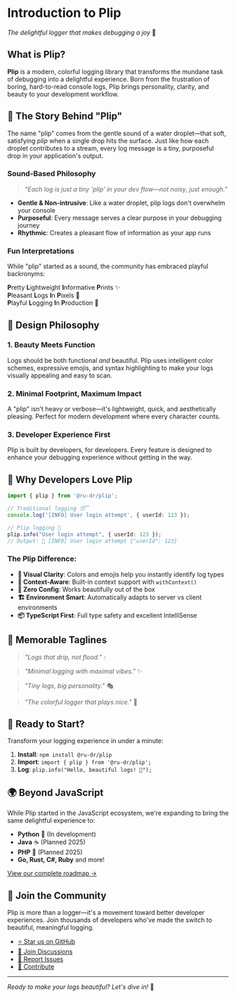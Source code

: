 # Introduction to Plip

*The delightful logger that makes debugging a joy* 🫧

## What is Plip?

**Plip** is a modern, colorful logging library that transforms the mundane task of debugging into a delightful experience. Born from the frustration of boring, hard-to-read console logs, Plip brings personality, clarity, and beauty to your development workflow.

## 🧠 The Story Behind "Plip"

The name "plip" comes from the gentle sound of a water droplet—that soft, satisfying *plip* when a single drop hits the surface. Just like how each droplet contributes to a stream, every log message is a tiny, purposeful drop in your application's output.

### Sound-Based Philosophy

> *"Each log is just a tiny 'plip' in your dev flow—not noisy, just enough."*

- **Gentle & Non-intrusive**: Like a water droplet, plip logs don't overwhelm your console
- **Purposeful**: Every message serves a clear purpose in your debugging journey
- **Rhythmic**: Creates a pleasant flow of information as your app runs

### Fun Interpretations

While "plip" started as a sound, the community has embraced playful backronyms:

**P**retty **L**ightweight **I**nformative **P**rints ✨  
**P**leasant **L**ogs **I**n **P**ixels 🎨  
**P**layful **L**ogging **I**n **P**roduction 🚀

## 🎯 Design Philosophy

### 1. **Beauty Meets Function**
Logs should be both functional *and* beautiful. Plip uses intelligent color schemes, expressive emojis, and syntax highlighting to make your logs visually appealing and easy to scan.

### 2. **Minimal Footprint, Maximum Impact**
A "plip" isn't heavy or verbose—it's lightweight, quick, and aesthetically pleasing. Perfect for modern development where every character counts.

### 3. **Developer Experience First**
Plip is built by developers, for developers. Every feature is designed to enhance your debugging experience without getting in the way.

## 🌟 Why Developers Love Plip

```typescript
import { plip } from '@ru-dr/plip';

// Traditional logging 😴
console.log('[INFO] User login attempt', { userId: 123 });

// Plip logging 🎉
plip.info("User login attempt", { userId: 123 });
// Output: 🫧 [INFO] User login attempt {"userId": 123}
```

### The Plip Difference:

- **🌈 Visual Clarity**: Colors and emojis help you instantly identify log types
- **🎯 Context-Aware**: Built-in context support with `withContext()`
- **🚀 Zero Config**: Works beautifully out of the box
- **🏗️ Environment Smart**: Automatically adapts to server vs client environments
- **📦 TypeScript First**: Full type safety and excellent IntelliSense

## 🎨 Memorable Taglines

> *"Logs that drip, not flood."* 💧

> *"Minimal logging with maximal vibes."* ✨

> *"Tiny logs, big personality."* 🎭

> *"The colorful logger that plays nice."* 🌈

## 🚀 Ready to Start?

Transform your logging experience in under a minute:

1. **Install**: `npm install @ru-dr/plip`
2. **Import**: `import { plip } from '@ru-dr/plip';`
3. **Log**: `plip.info("Hello, beautiful logs! 🎉");`

## 🌍 Beyond JavaScript

While Plip started in the JavaScript ecosystem, we're expanding to bring the same delightful experience to:

- **Python** 🐍 (In development)
- **Java** ☕ (Planned 2025)
- **PHP** 🐘 (Planned 2025)
- **Go, Rust, C#, Ruby** and more!

[View our complete roadmap →](/request/roadmap#language-support)

## 🤝 Join the Community

Plip is more than a logger—it's a movement toward better developer experiences. Join thousands of developers who've made the switch to beautiful, meaningful logging.

- [⭐ Star us on GitHub](https://github.com/ru-dr/plip)
- [💬 Join Discussions](https://github.com/ru-dr/plip/discussions)
- [🐛 Report Issues](https://github.com/ru-dr/plip/issues)
- [🤝 Contribute](./request/contributing.md)

---

*Ready to make your logs beautiful? Let's dive in!* 🫧
